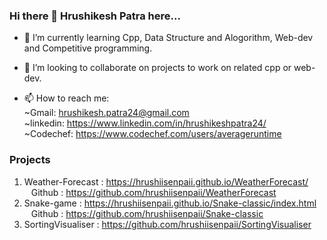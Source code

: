 ### Hi there 👋 Hrushikesh Patra here...

- 🌱 I’m currently learning Cpp, Data Structure and Alogorithm, Web-dev and Competitive programming. 
- 👯 I’m looking to collaborate on projects to work on related cpp or web-dev.

- 📫 How to reach me: <br />
     ~Gmail: hrushikesh.patra24@gmail.com<br>
     ~linkedin: https://www.linkedin.com/in/hrushikeshpatra24/<br>
     ~Codechef: https://www.codechef.com/users/averageruntime<br>
     
     
### Projects

1) Weather-Forecast : https://hrushiisenpaii.github.io/WeatherForecast/<br>
&ensp; Github : https://github.com/hrushiisenpaii/WeatherForecast<br>
2) Snake-game : https://hrushiisenpaii.github.io/Snake-classic/index.html<br>
&ensp; Github : https://github.com/hrushiisenpaii/Snake-classic<br>
3) SortingVisualiser : https://github.com/hrushiisenpaii/SortingVisualiser
  


  

